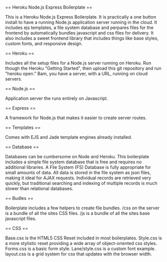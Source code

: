 == Heroku Node.js Express Boilerplate ==

This is a Heroku Node.js Express Boilerplate. It is practically a one button install to have a running Node.js application server running in the cloud. It includes ejs templates, a file system database and perpares files for the frontend by automatically bundles javascript and css files for delivery. It also includes a sweet frontend library that includes things like base styles, custom fonts, and responsive design.

== Heroku ==

Includes all the setup files for a Node.js server running on Heroku. Run though the Heroku "Getting Started", then upload this git repository and run "heroku open." Bam, you have a server, with a URL, running on cloud servers.

== Node.js ==

Application server the runs entirely on Javascript.

== Express ==

A framework for Node.js that makes it easier to create server routes.

== Templates ==

Comes with EJS and Jade template engines already installed. 

== Database ==

Databases can be cumbersome on Node and Heroku. This boilerplate includes a simple file system database that is free and requires no additional libraries. A File System (FS) Database is fully appropriate for small amounts of data. All data is stored in the file system as json files, making it ideal for AJAX requests. Individual records are retrieved very quickly, but traditional searching and indexing of multiple records is much slower than relational databases.  

== Budles ==

Boilerplate includes a few helpers to create file bundles. /css on the server is a bundle of all the sites CSS files. /js is a bundle of all the sites base javascript files.

== CSS ==

Base.css is the HTML5 CSS Reset included in most boilerplates. Style.css is a more stylistic reset providing a wide array of object-oriented css styles. Forms.css is a basic form style. Lane/style.css is a custom font example. layout.css is a grid system for css that updates with the browser width.





